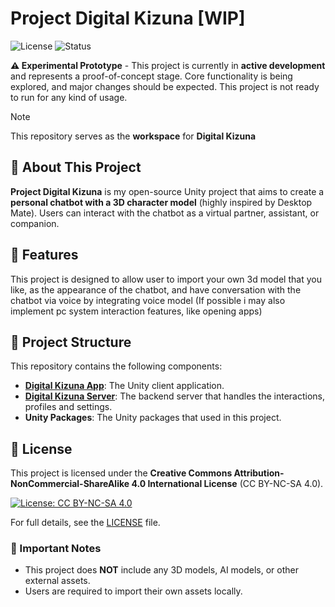 
# Project Digital Kizuna [WIP]

![License](https://img.shields.io/badge/License-CC%20BY--NC--SA%204.0-green.svg)
![Status](https://img.shields.io/badge/Status-Early%20Development-orange.svg)

**⚠️ Experimental Prototype** - This project is currently in **active development** and represents a proof-of-concept stage. Core functionality is being explored, and major changes should be expected. This project is not ready to run for any kind of usage.

> [!NOTE]  
> This repository serves as the **workspace** for **Digital Kizuna**

## 🚧 About This Project

**Project Digital Kizuna** is my open-source Unity project that aims to create a **personal chatbot with a 3D character model** (highly inspired by Desktop Mate). Users can interact with the chatbot as a virtual partner, assistant, or companion.

## 📅 Features

This project is designed to allow user to import your own 3d model that you like, as the appearance of the chatbot, and have conversation with the chatbot via voice by integrating voice model (If possible i may also implement pc system interaction features, like opening apps)

## 🌱 Project Structure

This repository contains the following components:
- **[Digital Kizuna App](https://github.com/Yoinky3000/Digital-Kizuna-App)**: The Unity client application.
- **[Digital Kizuna Server](https://github.com/Yoinky3000/Digital-Kizuna-Server)**: The backend server that handles the interactions, profiles and settings.
- **Unity Packages**: The Unity packages that used in this project.

## 📜 License

This project is licensed under the **Creative Commons Attribution-NonCommercial-ShareAlike 4.0 International License** (CC BY-NC-SA 4.0). 

[![License: CC BY-NC-SA 4.0](https://img.shields.io/badge/License-CC%20BY--NC--SA%204.0-lightgrey.svg)](LICENSE)

For full details, see the [LICENSE](LICENSE) file.

### 🚨 Important Notes
- This project does **NOT** include any 3D models, AI models, or other external assets.
- Users are required to import their own assets locally.